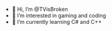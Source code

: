 - 👋 Hi, I’m @TVisBroken
- 👀 I’m interested in gaming and coding
- 🌱 I’m currently learning C# and C++

